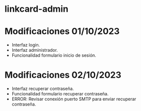 # linkcard-admin

# Modificaciones 01/10/2023
- Interfaz login.
- Interfaz administrador.
- Funcionalidad formulario inicio de sesión.

# Modificaciones 02/10/2023
- Interfaz recuperar contraseña.
- Funcionalidad formulario recuperar contraseña.
- ERROR: Revisar conexión puerto SMTP para enviar recuperar contraseña.